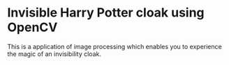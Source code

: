 # Invisible Harry Potter cloak using OpenCV

This is a  application of image processing which enables you to experience the magic of an invisibility cloak.
